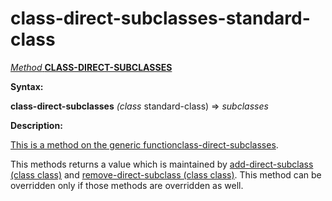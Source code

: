 class-direct-subclasses-standard-class
======================================

[*Method* **CLASS-DIRECT-SUBCLASSES**]()

**Syntax:**

**class-direct-subclasses** *(class* standard-class) => *subclasses*

**Description:**

[This is a method on the generic function]()[class-direct-subclasses](class-direct-subclasses.md).

This methods returns a value which is maintained by [add-direct-subclass (class class)](add-direct-subclass-class-class.md) and [remove-direct-subclass (class class)](remove-direct-subclass-class-class.md). This method can be overridden only if those methods are overridden as well.
